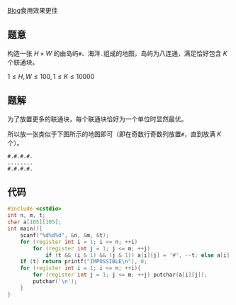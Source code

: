 [Blog](https://autumnkite.github.io/atcoder-cfoo15A-sol/)食用效果更佳

## 题意

构造一张 $H\times W$ 的由岛屿`#`、海洋`.`组成的地图，岛屿为八连通，满足恰好包含 $K$ 个联通块。

$1\le H,W\le 100,1\le K\le 10000$

## 题解

为了放置更多的联通块，每个联通块恰好为一个单位时显然最优。

所以放一张类似于下图所示的地图即可（即在奇数行奇数列放置`#`，直到放满 $K$ 个）。

```
#.#.#.#.
........
#.#.#.#.
```

## 代码

```cpp
#include <cstdio>
int n, m, t;
char a[105][105];
int main(){
	scanf("%d%d%d", &n, &m, &t);
	for (register int i = 1; i <= n; ++i)
		for (register int j = 1; j <= m; ++j)
			if (t && (i & 1) && (j & 1)) a[i][j] = '#', --t; else a[i][j] = '.';
	if (t) return printf("IMPOSSIBLE\n"), 0;
	for (register int i = 1; i <= n; ++i){
		for (register int j = 1; j <= m; ++j) putchar(a[i][j]);
		putchar('\n');
	}
}
```